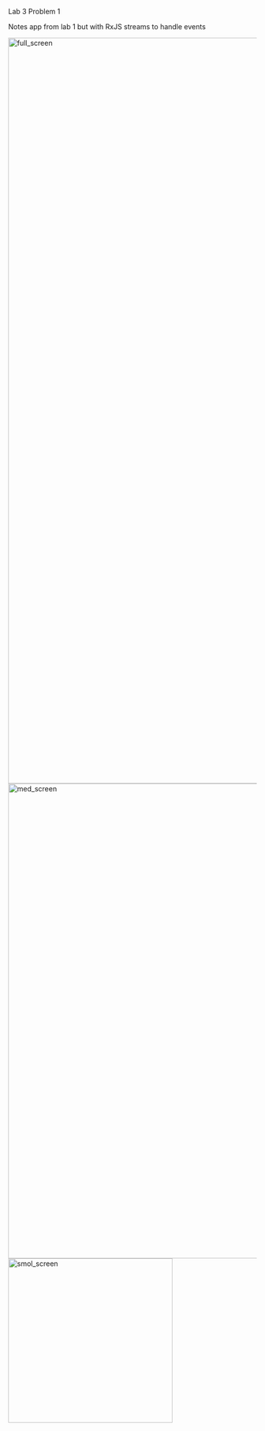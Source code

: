 Lab 3 Problem 1


Notes app from lab 1 but with RxJS streams to handle events

<img width="1511" alt="full_screen" src="https://user-images.githubusercontent.com/29736301/204872361-d0c82e6c-23e3-4563-b2ca-113ede0555e3.png">

<img width="962" alt="med_screen" src="https://user-images.githubusercontent.com/29736301/204872386-d516f44d-1193-4a57-b2a5-451ed14a290d.png">

<img width="333" alt="smol_screen" src="https://user-images.githubusercontent.com/29736301/204872404-68717e0f-2176-4fd7-91bd-ff0a78ba61a2.png">
